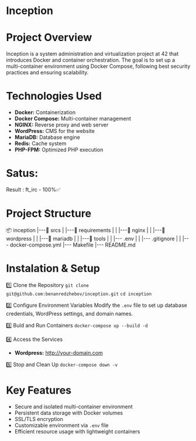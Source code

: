 # Inception

# Project Overview
Inception is a system administration and virtualization project at 42 that introduces Docker and container orchestration.
The goal is to set up a multi-container environment using Docker Compose, following best security practices and ensuring 
scalability.

# Technologies Used
- **Docker:** Containerization
- **Docker Compose:** Multi-container management
- **NGINX:** Reverse proxy and web server
- **WordPress:** CMS for the website
- **MariaDB:** Database engine
- **Redis:** Cache system
- **PHP-FPM:** Optimized PHP execution

# Satus:

Result : 
ft_irc - 100%✅


# Project Structure

📦 inception
|---📁 srcs
|   |---📁 requirements
|   |   |---📁 nginx
|   |   |---📁 wordpress
|   |   |---📁 mariadb
|   |   |---📁 tools
|   |   |--- .env
|   |   |--- .gitignore
|   |   |--- docker-compose.yml
|--- Makefile
|--- README.md


# Instalation & Setup

1️⃣ Clone the Repository
`git clone git@github.com:benanredzhebov/inception.git`
`cd inception`

2️⃣ Configure Environment Variables
Modify the `.env` file to set up database credentials, WordPress settings, and domain names.

3️⃣ Buld and Run Containers
`docker-compose up --build -d`

4️⃣ Access the Services
  - **Wordpress:** http://your-domain.com

5️⃣ Stop and Clean Up
`docker-compose down -v`

# Key Features
- Secure and isolated multi-container environment
- Persistent data storage with Docker volumes
- SSL/TLS encryption
- Customizable environment via `.env` file
- Efficient resource usage with lightweight containers
